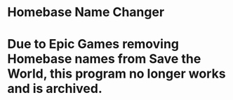 # Homebase Name Changer

# Due to Epic Games removing Homebase names from Save the World, this program no longer works and is archived.
